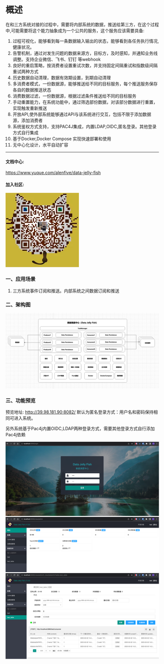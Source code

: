 # 概述

在和三方系统对接的过程中，需要将内部系统的数据，推送给第三方，在这个过程中,可能需要将这个能力抽象成为一个公共的服务，这个服务应该需要具备:
1. 过程可视化，能够看到每一条数据输入输出的状态，能够看到各任务执行情况,健康状况。
2. 告警机制，通过对发生问题的数据来源方，目标方，及时感知，并通知业务线调整。支持企业微信、飞书、钉钉 等webhook
3. 良好的重启策略，按消费者设置重试次数，并支持固定间隔重试和指数级间隔重试两种方式
4. 历史数据自动清理，数据有效期设置，到期自动清理
5. 多消费者模式，一份数据源，能够推送给不同的目标服务，每个推送服务保存各自的数据推送状态
6. 消费数据过滤，一份数据源，根据过滤条件推送给不同的目标服务
7. 手动重置能力，在系统功能中，通过筛选部份数据，对该部分数据进行重置，实现触发重新推送
8. 开放API,使外部系统能够通过API与该系统进行交互，包括不限于添加数据源，添加消费者
9. 系统鉴权方式支持，支持PAC4J集成，内置LDAP,OIDC,匿名登录。其他登录方式自行集成
10. 基于Docker,Docker Compose 实现快速部署和使用
11. 无中心化设计，水平自动扩容

---
#### 文档中心:
https://www.yuque.com/alenfive/data-jelly-fish

#### 加入社区:   
![wechat_code.png](wechat_code.png)

### 一、应用场景
1. 三方系统事件订阅和推送。内部系统之间数据订阅和推送

### 二、架构图
![img_7.png](img_7.png)

### 三、功能预览
预览地址: http://39.98.181.90:8082/
默认为匿名登录方式：用户名和密码保持相同可进入系统。

另外系统基于Pac4j内置OIDC,LDAP两种登录方式，需要其他登录方式自行添加Pac4j依赖

![img.png](img.png)
![img_1.png](img_1.png)
![img_2.png](img_2.png)